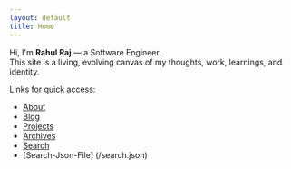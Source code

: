 ```yaml
---
layout: default
title: Home
---
```


Hi, I'm **Rahul Raj** — a Software Engineer.  
This site is a living, evolving canvas of my thoughts, work, learnings, and identity.

Links for quick access:
- [About](/about/)
- [Blog](/blog/)
- [Projects](/projects/)
- [Archives](/archives/)
- [Search](/search/)
- [Search-Json-File] (/search.json)